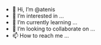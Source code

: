 - 👋 Hi, I’m @atenis
- 👀 I’m interested in ...
- 🌱 I’m currently learning ...
- 💞️ I’m looking to collaborate on ...
- 📫 How to reach me ...

<!---
atenis/atenis is a ✨ special ✨ repository because its `README.md` (this file) appears on your GitHub profile.
You can click the Preview link to take a look at your changes.
--->
